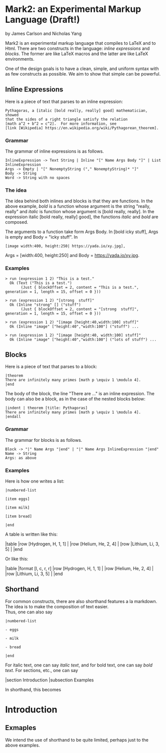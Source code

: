 # Mark2: an Experimental Markup Language (Draft!)

by James Carlson and Nicholas Yang


Mark2 is an experimental markup language that compiles to LaTeX and to Html.   There are two constructs in the language: _inline expressions_ and _blocks_. 
The former are like LaTeX macros and the latter are like LaTeX environments. 

One of the design goals is to have a clean, simple, and uniform syntax with as few 
constructs as possible.  We aim to show that simple can be powerful.

## Inline Expressions

Here is a piece of text that parses to an inline expression:

    Pythagoras, a [italic [bold really, really] good] mathematician, showed
    that the sides of a right triangle satisfy the relation 
    [math a^2 + b^2 = c^2].  For more information, see
    [link [Wikipedia] https://en.wikipedia.org/wiki/Pythagorean_theorem].


### Grammar

The grammar of inline expressions is as follows.  

    InlineExpression -> Text String | Inline "[" Name Args Body "]" | List InlineExpression
    Args -> Empty | "[" NonemptyString ("," NonemptyString)* "]" 
    Body -> String
    Word -> String with no spaces

### The idea

The idea behind both inlines and blocks is that they are functions. In the 
above example, _bold_ is a function whose argument is the string "really, really"
 and _italic_ is function whose argument is [bold really, really]. In the
 expression italic [bold really, really] good], the functions _italic_ and
 _bold_ are composed.

The arguments to a function take form Args Body.  In [bold icky stuff], 
Args is empty and Body = "icky stuff".  In 

    [image width:400, height:250| https://yada.io/xy.jpg],

Args = [width:400, height:250] and Body = https://yada.io/xy.jpg.


### Examples

```
> run (expression 1 2) "This is a test."
  Ok (Text ("This is a test.") 
       (Just { blockOffset = 2, content = "This is a test.", generation = 1, length = 15, offset = 0 }))

> run (expression 1 2) "[strong  stuff]"
  Ok (Inline "strong" [] ("stuff") 
       (Just { blockOffset = 2, content = "[strong  stuff]", generation = 1, length = 15, offset = 0 }))

> run (expression 1 2) "[image [height:40,width:100] stuff]"
  Ok (Inline "image" ["height:40","width:100"] ("stuff") ... 

> run (expression 1 2) "[image [height:40, width:100] stuff]"
  Ok (Inline "image" ["height:40","width:100"] ("lots of stuff") ... 
```  
    
## Blocks

Here is a piece of text that parses to a block:

    |theorem 
    There are infinitely many primes [math p \equiv 1 \modulo 4].
    |end

The body of the block, the line "There are ..." is an inline expression.
The body can also be a block, as in the case of the nested blocks below:

    |indent | theorem [title: Pythagoras]
    There are infinitely many primes [math p \equiv 1 \modulo 4].
    |endall


### Grammar

The grammar for blocks is as follows.  

    Block -> "|" Name Args "|end" | "|" Name Args InlineExpression "|end"
    Name -> String
    Args: as above

### Examples    

Here is how one writes a list:

    |numbered-list

    [item eggs]

    [item milk]

    [item bread]

    |end

A table is written like this:

|table
  |row [Hydrogen, H, 1, 1] |
  |row [Helium, He, 2, 4]  |
  [row |Lithium, Li, 3, 5] |
|end

Or like this:

|table
  |format [l, c, r, r]
  |row [Hydrogen, H, 1, 1] |
  |row [Helium, He, 2, 4]  |
  |row |Lithium, Li, 3, 5] |
|end


## Shorthand 

For common constructs, there are also shorthand features
a la markdown. The idea is to make the composition of text easier.  
Thus, one can also say

    |numbered-list

    - eggs

    - milk

    - bread

    |end

For italic text, one can say _italic text_, and for bold text, one can say *bold text*.
For sections, etc., one can say 

|section Introduction
|subsection Examples

In shorthand, this becomes

# Introduction
## Exmaples

We intend the use of shorthand to be quite limited, perhaps just to the above examples.
